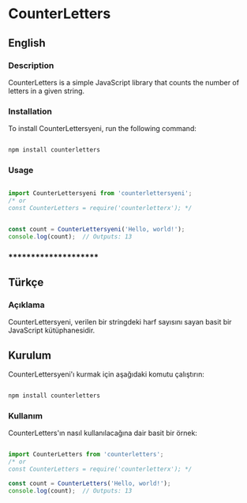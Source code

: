 # CounterLetters

## English

### Description

CounterLetters is a simple JavaScript library that counts the number of letters in a given string.

### Installation

To install CounterLettersyeni, run the following command:

```bash

npm install counterletters

```

### Usage

``` javascript

import CounterLettersyeni from 'counterlettersyeni';
/* or 
const CounterLetters = require('counterletterx'); */


const count = CounterLettersyeni('Hello, world!');
console.log(count);  // Outputs: 13

```


### ******************** ###

## Türkçe

### Açıklama

CounterLettersyeni, verilen bir stringdeki harf sayısını sayan basit bir JavaScript kütüphanesidir.

## Kurulum

CounterLettersyeni'ı kurmak için aşağıdaki komutu çalıştırın:

```bash

npm install counterletters

```

### Kullanım

CounterLetters'ın nasıl kullanılacağına dair basit bir örnek:

```javascript

import CounterLetters from 'counterletters';
/* or 
const CounterLetters = require('counterletterx'); */

const count = CounterLetters('Hello, world!');
console.log(count);  // Outputs: 13

```